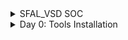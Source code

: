 
<details>
  <Summary> SFAL_VSD SOC</summary>

  This project is to create an SOC from specifications to netlist.
</details>
<details>
  <Summary> Day 0: Tools Installation</summary>

  All the instructions for installation of required tools can be found here:
  - **SYSTEM CHECK**
    - 6GB RAM, 50 GB HDD
    - Ubuntu 20.04+
    - 4vCPU
    
  - **TOOL CHECK**
    - **Yosys**
      - $ sudo apt-get update
      - $ git clone https://github.com/YosysHQ/yosys.git
      - $ cd yosys
      - $ sudo apt install make (If make is not installed please install it) 
      - $ sudo apt-get install build-essential clang bison flex \
            libreadline-dev gawk tcl-dev libffi-dev git \
            graphviz xdot pkg-config python3 libboost-system-dev \
            libboost-python-dev libboost-filesystem-dev zlib1g-dev
      - $ make config-gcc
      - $ make 
      - $ sudo make install   
    - **Iverilog** - Steps to install iverilog
      - sudo apt-get update
      - sudo apt-get install iverilog
    - **GTKWAVE** - Steps to install gtkwave
      - sudo apt-get update
      - sudo apt install gtkwave
    - **ngspice** - After downloading the tarball from https://sourceforge.net/projects/ngspice/files/ to a local directory, unpack it using:
      - $ tar -zxvf ngspice-37.tar.gz
      - $ cd ngspice-37
      - $ mkdir release
      - $ cd release
      - $ ../configure  --with-x --with-readline=yes --disable-debug
      - $ make
      - $ sudo make install
    - **magic**
      - $ sudo apt-get install m4
      - $ sudo apt-get install tcsh
      - $ sudo apt-get install csh
      - $ sudo apt-get install libx11-dev
      - $ sudo apt-get install tcl-dev tk-dev
      - $ sudo apt-get install libcairo2-dev
      - $ sudo apt-get install mesa-common-dev libglu1-mesa-dev
      - $ sudo apt-get install libncurses-dev
      - git clone https://github.com/RTimothyEdwards/magic
      - cd magic
      - ./configure
      - make
      - make install

</details>

